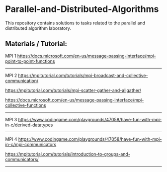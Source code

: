 # Parallel-and-Distributed-Algorithms

This repository contains solutions to tasks related to the parallel and distributed algorithm laboratory.

Materials / Tutorial:
-----

MPI 1 https://docs.microsoft.com/en-us/message-passing-interface/mpi-point-to-point-functions

--------------------------

MPI 2 https://mpitutorial.com/tutorials/mpi-broadcast-and-collective-communication/

  https://mpitutorial.com/tutorials/mpi-scatter-gather-and-allgather/  
      
  https://docs.microsoft.com/en-us/message-passing-interface/mpi-collective-functions
  
  -----------------------------------------

MPI 3 https://www.codingame.com/playgrounds/47058/have-fun-with-mpi-in-c/derived-datatypes

---------------------------------------------

MPI 4  https://www.codingame.com/playgrounds/47058/have-fun-with-mpi-in-c/mpi-communicators

   https://mpitutorial.com/tutorials/introduction-to-groups-and-communicators/
   
   
   ------------------------------------


